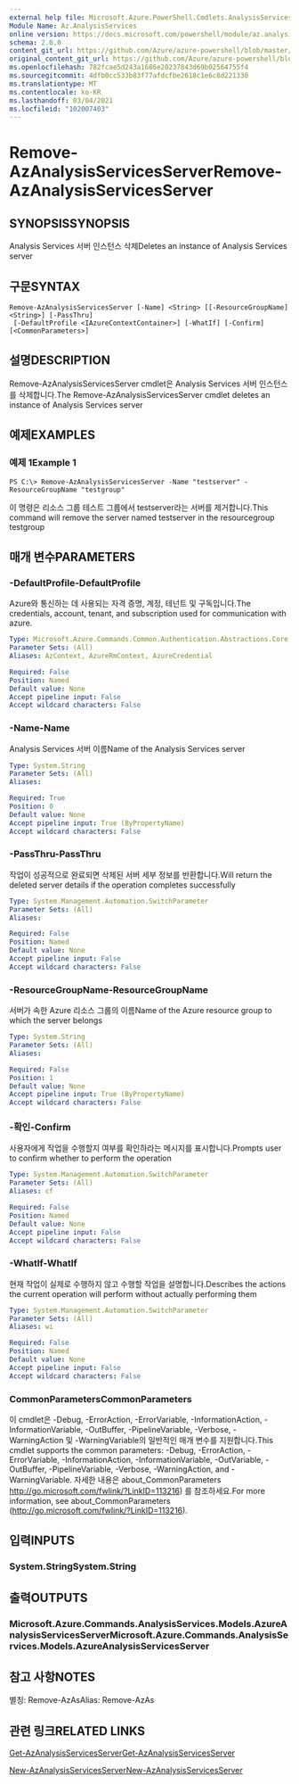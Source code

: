 ```yaml
---
external help file: Microsoft.Azure.PowerShell.Cmdlets.AnalysisServices.dll-Help.xml
Module Name: Az.AnalysisServices
online version: https://docs.microsoft.com/powershell/module/az.analysisservices/remove-azanalysisservicesserver
schema: 2.0.0
content_git_url: https://github.com/Azure/azure-powershell/blob/master/src/AnalysisServices/AnalysisServices/help/Remove-AzAnalysisServicesServer.md
original_content_git_url: https://github.com/Azure/azure-powershell/blob/master/src/AnalysisServices/AnalysisServices/help/Remove-AzAnalysisServicesServer.md
ms.openlocfilehash: 782fcae5d243a1686e20237843d69b02564755f4
ms.sourcegitcommit: 4dfb0cc533b83f77afdcfbe2618c1e6c8d221330
ms.translationtype: MT
ms.contentlocale: ko-KR
ms.lasthandoff: 03/04/2021
ms.locfileid: "102007403"
---
```

# <span data-ttu-id="1df1f-101">Remove-AzAnalysisServicesServer</span><span class="sxs-lookup"><span data-stu-id="1df1f-101">Remove-AzAnalysisServicesServer</span></span>

## <span data-ttu-id="1df1f-102">SYNOPSIS</span><span class="sxs-lookup"><span data-stu-id="1df1f-102">SYNOPSIS</span></span>
<span data-ttu-id="1df1f-103">Analysis Services 서버 인스턴스 삭제</span><span class="sxs-lookup"><span data-stu-id="1df1f-103">Deletes an instance of Analysis Services server</span></span>

## <span data-ttu-id="1df1f-104">구문</span><span class="sxs-lookup"><span data-stu-id="1df1f-104">SYNTAX</span></span>

```
Remove-AzAnalysisServicesServer [-Name] <String> [[-ResourceGroupName] <String>] [-PassThru]
 [-DefaultProfile <IAzureContextContainer>] [-WhatIf] [-Confirm] [<CommonParameters>]
```

## <span data-ttu-id="1df1f-105">설명</span><span class="sxs-lookup"><span data-stu-id="1df1f-105">DESCRIPTION</span></span>
<span data-ttu-id="1df1f-106">Remove-AzAnalysisServicesServer cmdlet은 Analysis Services 서버 인스턴스를 삭제합니다.</span><span class="sxs-lookup"><span data-stu-id="1df1f-106">The Remove-AzAnalysisServicesServer cmdlet  deletes an instance of Analysis Services server</span></span>

## <span data-ttu-id="1df1f-107">예제</span><span class="sxs-lookup"><span data-stu-id="1df1f-107">EXAMPLES</span></span>

### <span data-ttu-id="1df1f-108">예제 1</span><span class="sxs-lookup"><span data-stu-id="1df1f-108">Example 1</span></span>
```
PS C:\> Remove-AzAnalysisServicesServer -Name "testserver" -ResourceGroupName "testgroup"
```

<span data-ttu-id="1df1f-109">이 명령은 리소스 그룹 테스트 그룹에서 testserver라는 서버를 제거합니다.</span><span class="sxs-lookup"><span data-stu-id="1df1f-109">This command will remove the server named testserver in the resourcegroup testgroup</span></span>

## <span data-ttu-id="1df1f-110">매개 변수</span><span class="sxs-lookup"><span data-stu-id="1df1f-110">PARAMETERS</span></span>

### <span data-ttu-id="1df1f-111">-DefaultProfile</span><span class="sxs-lookup"><span data-stu-id="1df1f-111">-DefaultProfile</span></span>
<span data-ttu-id="1df1f-112">Azure와 통신하는 데 사용되는 자격 증명, 계정, 테넌트 및 구독입니다.</span><span class="sxs-lookup"><span data-stu-id="1df1f-112">The credentials, account, tenant, and subscription used for communication with azure.</span></span>

```yaml
Type: Microsoft.Azure.Commands.Common.Authentication.Abstractions.Core.IAzureContextContainer
Parameter Sets: (All)
Aliases: AzContext, AzureRmContext, AzureCredential

Required: False
Position: Named
Default value: None
Accept pipeline input: False
Accept wildcard characters: False
```

### <span data-ttu-id="1df1f-113">-Name</span><span class="sxs-lookup"><span data-stu-id="1df1f-113">-Name</span></span>
<span data-ttu-id="1df1f-114">Analysis Services 서버 이름</span><span class="sxs-lookup"><span data-stu-id="1df1f-114">Name of the Analysis Services server</span></span>

```yaml
Type: System.String
Parameter Sets: (All)
Aliases:

Required: True
Position: 0
Default value: None
Accept pipeline input: True (ByPropertyName)
Accept wildcard characters: False
```

### <span data-ttu-id="1df1f-115">-PassThru</span><span class="sxs-lookup"><span data-stu-id="1df1f-115">-PassThru</span></span>
<span data-ttu-id="1df1f-116">작업이 성공적으로 완료되면 삭제된 서버 세부 정보를 반환합니다.</span><span class="sxs-lookup"><span data-stu-id="1df1f-116">Will return the deleted server details if the operation completes successfully</span></span>

```yaml
Type: System.Management.Automation.SwitchParameter
Parameter Sets: (All)
Aliases:

Required: False
Position: Named
Default value: None
Accept pipeline input: False
Accept wildcard characters: False
```

### <span data-ttu-id="1df1f-117">-ResourceGroupName</span><span class="sxs-lookup"><span data-stu-id="1df1f-117">-ResourceGroupName</span></span>
<span data-ttu-id="1df1f-118">서버가 속한 Azure 리소스 그룹의 이름</span><span class="sxs-lookup"><span data-stu-id="1df1f-118">Name of the Azure resource group to which the server belongs</span></span>

```yaml
Type: System.String
Parameter Sets: (All)
Aliases:

Required: False
Position: 1
Default value: None
Accept pipeline input: True (ByPropertyName)
Accept wildcard characters: False
```

### <span data-ttu-id="1df1f-119">-확인</span><span class="sxs-lookup"><span data-stu-id="1df1f-119">-Confirm</span></span>
<span data-ttu-id="1df1f-120">사용자에게 작업을 수행할지 여부를 확인하라는 메시지를 표시합니다.</span><span class="sxs-lookup"><span data-stu-id="1df1f-120">Prompts user to confirm whether to perform the operation</span></span>

```yaml
Type: System.Management.Automation.SwitchParameter
Parameter Sets: (All)
Aliases: cf

Required: False
Position: Named
Default value: None
Accept pipeline input: False
Accept wildcard characters: False
```

### <span data-ttu-id="1df1f-121">-WhatIf</span><span class="sxs-lookup"><span data-stu-id="1df1f-121">-WhatIf</span></span>
<span data-ttu-id="1df1f-122">현재 작업이 실제로 수행하지 않고 수행할 작업을 설명합니다.</span><span class="sxs-lookup"><span data-stu-id="1df1f-122">Describes the actions the current operation will perform without actually performing them</span></span>

```yaml
Type: System.Management.Automation.SwitchParameter
Parameter Sets: (All)
Aliases: wi

Required: False
Position: Named
Default value: None
Accept pipeline input: False
Accept wildcard characters: False
```

### <span data-ttu-id="1df1f-123">CommonParameters</span><span class="sxs-lookup"><span data-stu-id="1df1f-123">CommonParameters</span></span>
<span data-ttu-id="1df1f-124">이 cmdlet은 -Debug, -ErrorAction, -ErrorVariable, -InformationAction, -InformationVariable, -OutBuffer, -PipelineVariable, -Verbose, -WarningAction 및 -WarningVariable의 일반적인 매개 변수를 지원합니다.</span><span class="sxs-lookup"><span data-stu-id="1df1f-124">This cmdlet supports the common parameters: -Debug, -ErrorAction, -ErrorVariable, -InformationAction, -InformationVariable, -OutVariable, -OutBuffer, -PipelineVariable, -Verbose, -WarningAction, and -WarningVariable.</span></span> <span data-ttu-id="1df1f-125">자세한 내용은 about_CommonParameters http://go.microsoft.com/fwlink/?LinkID=113216) 를 참조하세요.</span><span class="sxs-lookup"><span data-stu-id="1df1f-125">For more information, see about_CommonParameters (http://go.microsoft.com/fwlink/?LinkID=113216).</span></span>

## <span data-ttu-id="1df1f-126">입력</span><span class="sxs-lookup"><span data-stu-id="1df1f-126">INPUTS</span></span>

### <span data-ttu-id="1df1f-127">System.String</span><span class="sxs-lookup"><span data-stu-id="1df1f-127">System.String</span></span>

## <span data-ttu-id="1df1f-128">출력</span><span class="sxs-lookup"><span data-stu-id="1df1f-128">OUTPUTS</span></span>

### <span data-ttu-id="1df1f-129">Microsoft.Azure.Commands.AnalysisServices.Models.AzureAnalysisServicesServer</span><span class="sxs-lookup"><span data-stu-id="1df1f-129">Microsoft.Azure.Commands.AnalysisServices.Models.AzureAnalysisServicesServer</span></span>

## <span data-ttu-id="1df1f-130">참고 사항</span><span class="sxs-lookup"><span data-stu-id="1df1f-130">NOTES</span></span>
<span data-ttu-id="1df1f-131">별칭: Remove-AzAs</span><span class="sxs-lookup"><span data-stu-id="1df1f-131">Alias: Remove-AzAs</span></span>

## <span data-ttu-id="1df1f-132">관련 링크</span><span class="sxs-lookup"><span data-stu-id="1df1f-132">RELATED LINKS</span></span>

[<span data-ttu-id="1df1f-133">Get-AzAnalysisServicesServer</span><span class="sxs-lookup"><span data-stu-id="1df1f-133">Get-AzAnalysisServicesServer</span></span>](./Get-AzAnalysisServicesServer.md)

[<span data-ttu-id="1df1f-134">New-AzAnalysisServicesServer</span><span class="sxs-lookup"><span data-stu-id="1df1f-134">New-AzAnalysisServicesServer</span></span>](./New-AzAnalysisServicesServer.md)
